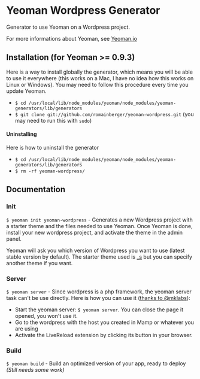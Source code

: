 # Yeoman Wordpress Generator

  Generator to use Yeoman on a Wordpress project.

  For more informations about Yeoman, see [Yeoman.io](http://yeoman.io/)

## Installation (for Yeoman >= 0.9.3)

  Here is a way to install globally the generator, which means you will be able to use it everywhere (this works on a Mac, I have no idea how this works on Linux or Windows).
  You may need to follow this procedure every time you update Yeoman.

* `$ cd /usr/local/lib/node_modules/yeoman/node_modules/yeoman-generators/lib/generators`
* `$ git clone git://github.com/romainberger/yeoman-wordpress.git` (you may need to run this with `sudo`)

#### Uninstalling

  Here is how to uninstall the generator
  
  * `$ cd /usr/local/lib/node_modules/yeoman/node_modules/yeoman-generators/lib/generators`
  * `$ rm -rf yeoman-wordpress/`
  

## Documentation

### Init

  `$ yeoman init yeoman-wordpress` - Generates a new Wordpress project with a starter theme and the files needed to use Yeoman. Once Yeoman is done, install your new wordpress project, and activate the theme in the admin panel.

  Yeoman will ask you which version of Wordpress you want to use (latest stable version by default).
  The starter theme used is [_s](https://github.com/automattic/_s) but you can specify another theme if you want.

### Server

  `$ yeoman server` - Since wordpress is a php framework, the yeoman server task can't be use directly. Here is how you can use it ([thanks to @mklabs](https://github.com/yeoman/yeoman/issues/250#issuecomment-8024212)):

* Start the yeoman server: `$ yeoman server`. You can close the page it opened, you won't use it.
* Go to the wordpress with the host you created in Mamp or whatever you are using
* Activate the LiveReload extension by clicking its button in your browser.

### Build

  `$ yeoman build` - Build an optimized version of your app, ready to deploy *(Still needs some work)*
